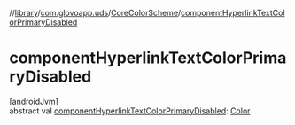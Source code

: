 //[library](../../../index.md)/[com.glovoapp.uds](../index.md)/[CoreColorScheme](index.md)/[componentHyperlinkTextColorPrimaryDisabled](component-hyperlink-text-color-primary-disabled.md)

# componentHyperlinkTextColorPrimaryDisabled

[androidJvm]\
abstract val [componentHyperlinkTextColorPrimaryDisabled](component-hyperlink-text-color-primary-disabled.md): [Color](https://developer.android.com/reference/kotlin/androidx/compose/ui/graphics/Color.html)
